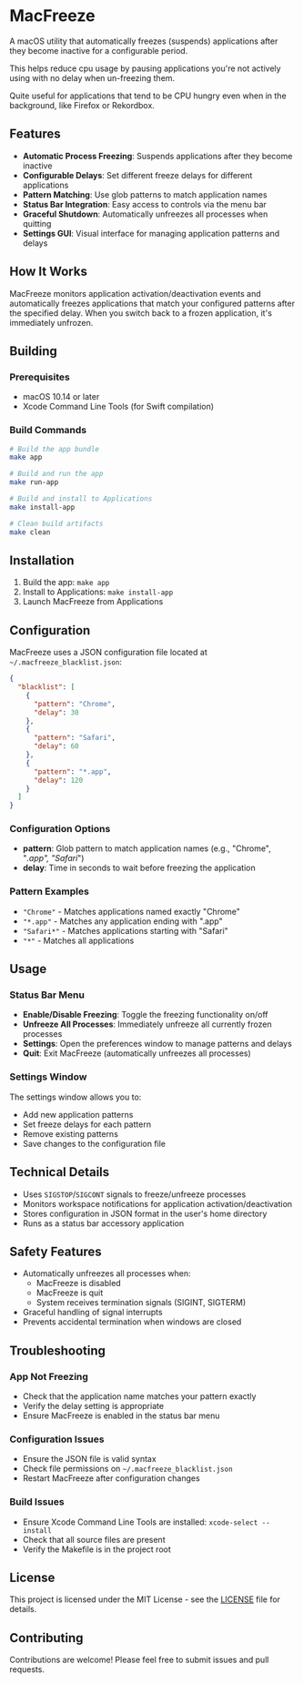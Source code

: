 # MacFreeze

A macOS utility that automatically freezes (suspends) applications after they become inactive for a configurable period. 

This helps reduce cpu usage by pausing applications you're not actively using with no delay when un-freezing them.

Quite useful for applications that tend to be CPU hungry even when in the background, like Firefox or Rekordbox.

## Features

- **Automatic Process Freezing**: Suspends applications after they become inactive
- **Configurable Delays**: Set different freeze delays for different applications
- **Pattern Matching**: Use glob patterns to match application names
- **Status Bar Integration**: Easy access to controls via the menu bar
- **Graceful Shutdown**: Automatically unfreezes all processes when quitting
- **Settings GUI**: Visual interface for managing application patterns and delays

## How It Works

MacFreeze monitors application activation/deactivation events and automatically freezes applications that match your configured patterns after the specified delay. When you switch back to a frozen application, it's immediately unfrozen.

## Building

### Prerequisites

- macOS 10.14 or later
- Xcode Command Line Tools (for Swift compilation)

### Build Commands

```bash
# Build the app bundle
make app

# Build and run the app
make run-app

# Build and install to Applications
make install-app

# Clean build artifacts
make clean
```

## Installation

1. Build the app: `make app`
2. Install to Applications: `make install-app`
3. Launch MacFreeze from Applications

## Configuration

MacFreeze uses a JSON configuration file located at `~/.macfreeze_blacklist.json`:

```json
{
  "blacklist": [
    {
      "pattern": "Chrome",
      "delay": 30
    },
    {
      "pattern": "Safari",
      "delay": 60
    },
    {
      "pattern": "*.app",
      "delay": 120
    }
  ]
}
```

### Configuration Options

- **pattern**: Glob pattern to match application names (e.g., "Chrome", "*.app", "Safari*")
- **delay**: Time in seconds to wait before freezing the application

### Pattern Examples

- `"Chrome"` - Matches applications named exactly "Chrome"
- `"*.app"` - Matches any application ending with ".app"
- `"Safari*"` - Matches applications starting with "Safari"
- `"*"` - Matches all applications

## Usage

### Status Bar Menu

- **Enable/Disable Freezing**: Toggle the freezing functionality on/off
- **Unfreeze All Processes**: Immediately unfreeze all currently frozen processes
- **Settings**: Open the preferences window to manage patterns and delays
- **Quit**: Exit MacFreeze (automatically unfreezes all processes)

### Settings Window

The settings window allows you to:
- Add new application patterns
- Set freeze delays for each pattern
- Remove existing patterns
- Save changes to the configuration file

## Technical Details

- Uses `SIGSTOP`/`SIGCONT` signals to freeze/unfreeze processes
- Monitors workspace notifications for application activation/deactivation
- Stores configuration in JSON format in the user's home directory
- Runs as a status bar accessory application

## Safety Features

- Automatically unfreezes all processes when:
  - MacFreeze is disabled
  - MacFreeze is quit
  - System receives termination signals (SIGINT, SIGTERM)
- Graceful handling of signal interrupts
- Prevents accidental termination when windows are closed

## Troubleshooting

### App Not Freezing
- Check that the application name matches your pattern exactly
- Verify the delay setting is appropriate
- Ensure MacFreeze is enabled in the status bar menu

### Configuration Issues
- Ensure the JSON file is valid syntax
- Check file permissions on `~/.macfreeze_blacklist.json`
- Restart MacFreeze after configuration changes

### Build Issues
- Ensure Xcode Command Line Tools are installed: `xcode-select --install`
- Check that all source files are present
- Verify the Makefile is in the project root

## License

This project is licensed under the MIT License - see the [LICENSE](LICENSE) file for details.

## Contributing

Contributions are welcome! Please feel free to submit issues and pull requests. 
